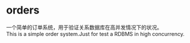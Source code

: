 # orders
一个简单的订单系统，用于验证关系数据库在高并发情况下的状况。
<br> This is a simple order system.Just for test a RDBMS in high concurrency.
